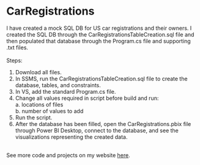 # CarRegistrations
I have created a mock SQL DB for US car registrations and their owners. I created the SQL DB through the CarRegistrationsTableCreation.sql file and then populated that database through the Program.cs file and supporting .txt files.</br>
</br>
Steps:</br>
1. Download all files.</br>
2. In SSMS, run the CarRegistrationsTableCreation.sql file to create the database, tables, and constraints.</br>
3. In VS, add the standard Program.cs file.</br>
4. Change all values required in script before build and run:</br>
  a. locations of files</br>
  b. number of values to add</br>
5. Run the script.</br>
6. After the database has been filled, open the CarRegistrations.pbix file through Power BI Desktop, connect to the database, and see the  visualizations representing the created data.</br>
</br>
See more code and projects on my website <a href="https://terranjendro.wordpress.com/">here</a>.
